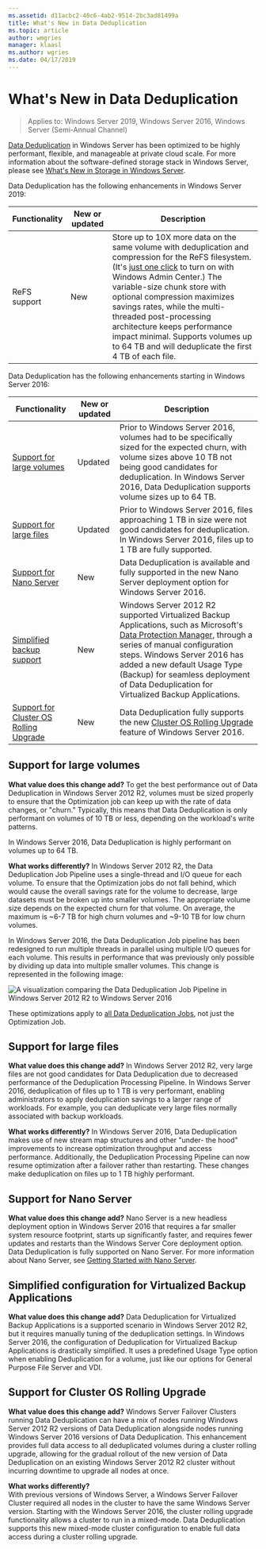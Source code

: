 ```yaml
---
ms.assetid: d11acbc2-40c6-4ab2-9514-2bc3ad81499a
title: What's New in Data Deduplication
ms.topic: article
author: wmgries
manager: klaasl
ms.author: wgries
ms.date: 04/17/2019
---
```

# What's New in Data Deduplication

> Applies to: Windows Server 2019, Windows Server 2016, Windows Server (Semi-Annual Channel)

[Data Deduplication](overview.md) in Windows Server has been optimized to be highly performant, flexible, and manageable at private cloud scale. For more information about the software-defined storage stack in Windows Server, please see [What's New in Storage in Windows Server](../whats-new-in-storage.md).

Data Deduplication has the following enhancements in Windows Server 2019:

| Functionality | New or updated | Description |
|---------------|----------------|-------------|
| ReFS support  | New            | Store up to 10X more data on the same volume with deduplication and compression for the ReFS filesystem. (It's [just one click](https://www.youtube.com/watch?v=PRibTacyKko&feature=youtu.be) to turn on with Windows Admin Center.) The variable-size chunk store with optional compression maximizes savings rates, while the multi-threaded post-processing architecture keeps performance impact minimal. Supports volumes up to 64 TB and will deduplicate the first 4 TB of each file.|

Data Deduplication has the following enhancements starting in Windows Server 2016:

| Functionality | New or updated | Description |
|---------------|----------------|-------------|
| [Support for large volumes](whats-new.md#large-volume-support) | Updated | Prior to Windows Server 2016, volumes had to be specifically sized for the expected churn, with volume sizes above 10 TB not being good candidates for deduplication. In Windows Server 2016, Data Deduplication supports volume sizes up to 64 TB. |
| [Support for large files](whats-new.md#large-file-support) | Updated | Prior to Windows Server 2016, files approaching 1 TB in size were not good candidates for deduplication. In Windows Server 2016, files up to 1 TB are fully supported. |
| [Support for Nano Server](whats-new.md#nano-server-support) | New | Data Deduplication is available and fully supported in the new Nano Server deployment option for Windows Server 2016. |
| [Simplified backup support](whats-new.md#simple-backup-support) | New | Windows Server 2012 R2 supported Virtualized  Backup Applications, such as Microsoft's [Data Protection Manager](/previous-versions/system-center/system-center-2012-R2/hh758173(v=sc.12)), through a series of manual configuration steps. Windows Server 2016 has added a new default Usage Type (Backup) for seamless deployment of Data Deduplication for Virtualized Backup Applications.|
| [Support for Cluster OS Rolling Upgrade](whats-new.md#cluster-upgrade-support) | New | Data Deduplication fully supports the new [Cluster OS Rolling Upgrade](../..//failover-clustering/cluster-operating-system-rolling-upgrade.md) feature of Windows Server 2016. |

## <a name="large-volume-support"></a>Support for large volumes

**What value does this change add?**
To get the best performance out of Data Deduplication in Windows Server 2012 R2, volumes must be sized properly to ensure that the Optimization job can keep up with the rate of data changes, or "churn." Typically, this means that Data Deduplication is only performant on volumes of 10 TB or less, depending on the workload's write patterns.

In Windows Server 2016, Data Deduplication is highly performant on volumes up to 64 TB.

**What works differently?**
In Windows Server 2012 R2, the Data Deduplication Job Pipeline uses a single-thread and I/O queue for each volume. To ensure that the Optimization jobs do not fall behind, which would cause the overall savings rate for the volume to decrease, large datasets must be broken up into smaller volumes. The appropriate volume size depends on the expected churn for that volume. On average, the maximum is ~6-7 TB for high churn volumes and ~9-10 TB for low churn volumes.

In Windows Server 2016, the Data Deduplication Job pipeline has been redesigned to run multiple threads in parallel using multiple I/O queues for each volume. This results in performance that was previously only possible by dividing up data into multiple smaller volumes. This change is represented in the following image:

![A visualization comparing the Data Deduplication Job Pipeline in Windows Server 2012 R2 to Windows Server 2016](media/server-2016-dedup-job-pipeline.png)

These optimizations apply to [all Data Deduplication Jobs](understand.md#job-info), not just the Optimization Job.

## <a name="large-file-support"></a>Support for large files
**What value does this change add?**
In Windows Server 2012 R2, very large files are not good candidates for Data Deduplication due to decreased performance of the Deduplication Processing Pipeline. In Windows Server 2016, deduplication of files up to 1 TB is very performant, enabling administrators to apply deduplication savings to a larger range of workloads. For example, you can deduplicate very large files normally associated with backup workloads.

**What works differently?**
In Windows Server 2016, Data Deduplication makes use of new stream map structures and other "under- the hood" improvements to increase optimization throughput and access performance. Additionally, the Deduplication Processing Pipeline can now resume optimization after a failover rather than restarting. These changes make deduplication on files up to 1 TB highly performant.

## <a name="nano-server-support"></a>Support for Nano Server
**What value does this change add?**
Nano Server is a new headless deployment option in Windows Server 2016 that requires a far smaller system resource footprint, starts up significantly faster, and requires fewer updates and restarts than the Windows Server Core deployment option. Data Deduplication is fully supported on Nano Server. For more information about Nano Server, see [Getting Started with Nano Server](../../get-started/getting-started-with-nano-server.md).

## <a name="simple-backup-support">Simplified configuration for Virtualized Backup Applications</a>
**What value does this change add?**
Data Deduplication for Virtualized Backup Applications is a supported scenario in Windows Server 2012 R2, but it requires manually tuning of the deduplication settings. In Windows Server 2016, the configuration of Deduplication for Virtualized Backup Applications is drastically simplified. It uses a predefined Usage Type option when enabling Deduplication for a volume, just like our options for General Purpose File Server and VDI.

## <a name="cluster-upgrade-support">Support for Cluster OS Rolling Upgrade</a>
**What value does this change add?**
Windows Server Failover Clusters running Data Deduplication can have a mix of nodes running Windows Server 2012 R2 versions of Data Deduplication alongside nodes running Windows Server 2016 versions of Data Deduplication. This enhancement provides full data access to all deduplicated volumes during a cluster rolling upgrade, allowing for the gradual rollout of the new version of Data Deduplication on an existing Windows Server 2012 R2 cluster without incurring downtime to upgrade all nodes at once.

**What works differently?**<br />
With previous versions of Windows Server, a Windows Server Failover Cluster required all nodes in the cluster to have the same Windows Server version. Starting with the Windows Server 2016, the cluster rolling upgrade functionality allows a cluster to run in a mixed-mode. Data Deduplication supports this new mixed-mode cluster configuration to enable full data access during a cluster rolling upgrade.
